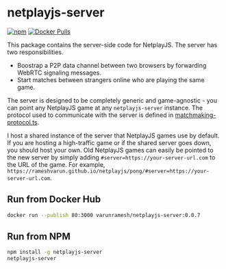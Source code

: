 # netplayjs-server
[![npm](https://img.shields.io/npm/v/netplayjs-server)](https://www.npmjs.com/package/netplayjs-server)
[![Docker Pulls](https://img.shields.io/docker/pulls/varunramesh/netplayjs-server)](https://hub.docker.com/r/varunramesh/netplayjs-server)

This package contains the server-side code for NetplayJS. The server has two responsibilities.
- Boostrap a P2P data channel between two browsers by forwarding WebRTC signaling messages.
- Start matches between strangers online who are playing the same game.

The server is designed to be completely generic and game-agnostic - you can point any NetplayJS game at any `netplayjs-server` instance. The protocol used to communicate with the server is defined in [matchmaking-protocol.ts](https://github.com/rameshvarun/netplayjs/blob/master/netplayjs-common/matchmaking-protocol.ts).

I host a shared instance of the server that NetplayJS games use by default. If you are hosting a high-traffic game or if the shared server goes down, you should host your own. Old NetplayJS games can easily be pointed to the new server by simply adding `#server=https://your-server-url.com` to the URL of the game. For example, `https://rameshvarun.github.io/netplayjs/pong/#server=https://your-server-url.com`.

## Run from Docker Hub
```bash
docker run --publish 80:3000 varunramesh/netplayjs-server:0.0.7
```

## Run from NPM
```bash
npm install -g netplayjs-server
netplayjs-server
```


